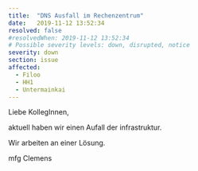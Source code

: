 ```yaml
---
title:  "DNS Ausfall im Rechenzentrum"
date:   2019-11-12 13:52:34
resolved: false
#resolvedWhen: 2019-11-12 13:52:34
# Possible severity levels: down, disrupted, notice
severity: down
section: issue
affected:
  - Filoo
  - HH1
  - Untermainkai
---
```


Liebe KollegInnen,

aktuell haben wir einen Aufall der infrastruktur.

Wir arbeiten an einer Lösung.

mfg
Clemens
